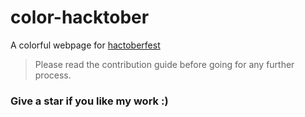 # color-hacktober

A colorful webpage for [hactoberfest](https://hacktoberfest.digitalocean.com/)

> Please read the contribution guide before going for any further process.

### Give a star if you like my work :)
